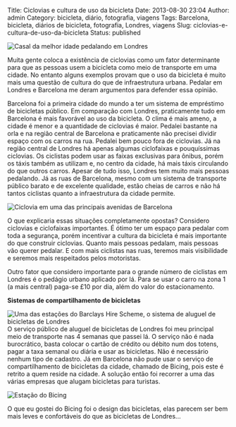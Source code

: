 Title: Ciclovias e cultura de uso da bicicleta
Date: 2013-08-30 23:04
Author: admin
Category: bicicleta, diário, fotografia, viagens
Tags: Barcelona, bicicleta, diários de bicicleta, fotografia, Londres, viagens
Slug: ciclovias-e-cultura-de-uso-da-bicicleta
Status: published

![Casal da melhor idade pedalando em
Londres](http://images.wille.blog.br/img_1456.jpg)

Muita gente coloca a existência de ciclovias como um fator determinante
para que as pessoas usem a bicicleta como meio de transporte em uma
cidade. No entanto alguns exemplos provam que o uso da bicicleta é muito
mais uma questão de cultura do que de infraestrutura urbana. Pedalar em
Londres e Barcelona me deram argumentos para defender essa opinião.

Barcelona foi a primeira cidade do mundo a ter um sistema de empréstimo
de bicicletas público. Em comparação com Londres, praticamente tudo em
Barcelona é mais favorável ao uso da bicicleta. O clima é mais ameno, a
cidade é menor e a quantidade de ciclovias é maior. Pedalei bastante na
orla e na região central de Barcelona e praticamente não precisei
dividir espaço com os carros na rua. Pedalei bem pouco fora de
ciclovias. Já na região central de Londres há apenas algumas ciclofaixas
e pouquíssimas ciclovias. Os ciclistas podem usar as faixas exclusivas
para ônibus, porém os táxis também as utilizam e, no centro da cidade,
há mais táxis circulando do que outros carros. Apesar de tudo isso,
Londres tem muito mais pessoas pedalando. Já as ruas de Barcelona, mesmo
com um sistema de transporte público barato e de excelente qualidade,
estão cheias de carros e não há tantos ciclistas quanto a infraestrutura
da cidade permite.

![Ciclovia em uma das principais avenidas de
Barcelona](http://images.wille.blog.br/img_1818.jpg)

O que explicaria essas situações completamente opostas? Considero
ciclovias e ciclofaixas importantes. É ótimo ter um espaço para pedalar
com toda a segurança, porém incentivar a cultura da bicicleta é mais
importante do que construir ciclovias. Quanto mais pessoas pedalam, mais
pessoas vão querer pedalar. E com mais ciclistas nas ruas, teremos mais
visibilidade e seremos mais respeitados pelos motoristas.

Outro fator que considero importante para o grande número de ciclistas
em Londres é o pedágio urbano aplicado por lá. Para se usar o carro na
zona 1 (a mais central) paga-se £10 por dia, além do valor do
estacionamento.

**Sistemas de compartilhamento de bicicletas**

![Uma das estações do Barclays Hire Scheme, o sistema de aluguel de
bicicletas de
Londres](http://images.wille.blog.br/img_1480.jpg)  
O serviço público de aluguel de bicicletas de Londres foi meu principal
meio de transporte nas 4 semanas que passei lá. O serviço não é nada
burocrático, basta colocar o cartão de crédito ou débito num dos totens,
pagar a taxa semanal ou diária e usar as bicicletas. Não é necessário
nenhum tipo de cadastro. Já em Barcelona não pude usar o serviço de
compartilhamento de bicicletas da cidade, chamado de Bicing, pois este é
retrito a quem reside na cidade. A solução então foi recorrer a uma das
várias empresas que alugam bicicletas para turistas.

![Estação do
Bicing](http://images.wille.blog.br/img_1840.jpg)

O que eu gostei do Bicing foi o design das bicicletas, elas parecem ser
bem mais leves e confortáveis do que as bicicletas de Londres...
